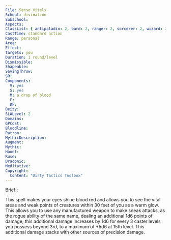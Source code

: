 ```yaml
---
File: Sense Vitals
School: divination
Subschool: 
Aspects: 
ClassList: { antipaladin: 2, bard: 2, ranger: 2, sorcerer: 2, wizard: 2 }
CastTime: standard action
Range: personal
Area: 
Effect: 
Targets: you
Duration: 1 round/level
Dismissible: 
Shapeable: 
SavingThrow: 
SR: 
Components:
  V: yes
  S: yes
  M: a drop of blood
  F: 
  DF: 
Deity: 
SLALevel: 2
Domains: 
GPCost: 
Bloodline: 
Patron: 
MythicDescription: 
Augment: 
Mythic: 
Haunt: 
Ruse: 
Draconic: 
Meditative: 
Copyright:
  Content: "Dirty Tactics Toolbox"
---
```

Brief:: 

This spell makes your eyes shine blood red and allows you to see the vital areas and weak points of creatures within 30 feet of you as a warm glow. This allows you to use any manufactured weapon to make sneak attacks, as the rogue ability of the same name, dealing an additional 1d6 points of damage; this additional damage increases by 1d6 for every 3 caster levels you possess beyond 3rd, to a maximum of +5d6 at 15th level. This additional damage stacks with other sources of precision damage.
